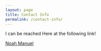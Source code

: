 ```yaml
---
layout: page
title: Contact Info
permalink: /contact-info/
---
```

I can be reached Here at the following link!

[Noah Manuel](mailto:noah.manuel@uconn.edu) 


